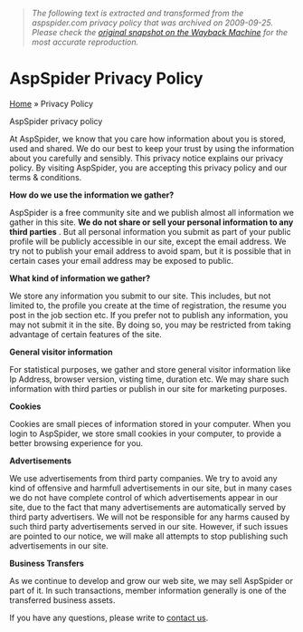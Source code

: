 > *The following text is extracted and transformed from the aspspider.com privacy policy that was archived on 2009-09-25. Please check the [original snapshot on the Wayback Machine](https://web.archive.org/web/20090925170612id_/http%3A//www.aspspider.com/team/Privacy.aspx) for the most accurate reproduction.*

# AspSpider Privacy Policy

[Home](http://www.aspspider.com/ "Home") » Privacy Policy

AspSpider privacy policy

At AspSpider, we know that you care how information about you is stored, used and shared. We do our best to keep your trust by using the information about you carefully and sensibly. This privacy notice explains our privacy policy. By visiting AspSpider, you are accepting this privacy policy and our terms & conditions. 

**How do we use the information we gather?**

AspSpider is a free community site and we publish almost all information we gather in this site. **We do not share or sell your personal information to any third parties** . But all personal information you submit as part of your public profile will be publicly accessible in our site, except the email address. We try not to publish your email address to avoid spam, but it is possible that in certain cases your email address may be exposed to public. 

**What kind of information we gather?**

We store any information you submit to our site. This includes, but not limited to, the profile you create at the time of registration, the resume you post in the job section etc. If you prefer not to publish any information, you may not submit it in the site. By doing so, you may be restricted from taking advantage of certain features of the site. 

**General visitor information**

For statistical purposes, we gather and store general visitor information like Ip Address, browser version, visting time, duration etc. We may share such information with third parties or publish in our site for marketing purposes. 

**Cookies**

Cookies are small pieces of information stored in your computer. When you login to AspSpider, we store small cookies in your computer, to provide a better browsing experience for you. 

**Advertisements**

We use advertisements from third party companies. We try to avoid any kind of offensive and harmfull advertisements in our site, but in many cases we do not have complete control of which advertisements appear in our site, due to the fact that many advertisements are automatically served by third party advertisers. We will not be responsible for any harms caused by such third party advertisements served in our site. However, if such issues are pointed to our notice, we will make all attempts to stop publishing such advertisements in our site. 

**Business Transfers**

As we continue to develop and grow our web site, we may sell AspSpider or part of it. In such transactions, member information generally is one of the transferred business assets. 

If you have any questions, please write to [contact us](https://web.archive.org/team/ContactUs.aspx). 
